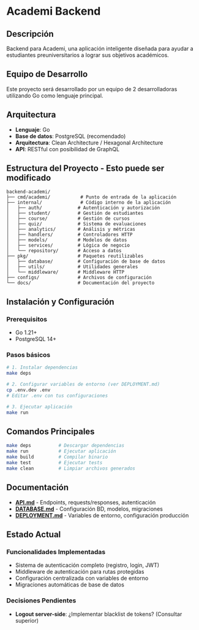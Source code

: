 # Academi Backend

## Descripción
Backend para Academi, una aplicación inteligente diseñada para ayudar a estudiantes preuniversitarios a lograr sus objetivos académicos.

## Equipo de Desarrollo
Este proyecto será desarrollado por un equipo de 2 desarrolladoras utilizando Go como lenguaje principal.

## Arquitectura
- **Lenguaje**: Go
- **Base de datos**: PostgreSQL (recomendado)
- **Arquitectura**: Clean Architecture / Hexagonal Architecture
- **API**: RESTful con posibilidad de GraphQL

## Estructura del Proyecto - Esto puede ser modificado
```
backend-academi/
├── cmd/academi/           # Punto de entrada de la aplicación
├── internal/              # Código interno de la aplicación
│   ├── auth/             # Autenticación y autorización
│   ├── student/          # Gestión de estudiantes
│   ├── course/           # Gestión de cursos
│   ├── quiz/             # Sistema de evaluaciones
│   ├── analytics/        # Análisis y métricas
│   ├── handlers/         # Controladores HTTP
│   ├── models/           # Modelos de datos
│   ├── services/         # Lógica de negocio
│   └── repository/       # Acceso a datos
├── pkg/                  # Paquetes reutilizables
│   ├── database/         # Configuración de base de datos
│   ├── utils/            # Utilidades generales
│   └── middleware/       # Middleware HTTP
├── configs/              # Archivos de configuración
└── docs/                 # Documentación del proyecto
```

## Instalación y Configuración

### Prerequisitos
- Go 1.21+
- PostgreSQL 14+

### Pasos básicos
```bash
# 1. Instalar dependencias
make deps

# 2. Configurar variables de entorno (ver DEPLOYMENT.md)
cp .env.dev .env
# Editar .env con tus configuraciones

# 3. Ejecutar aplicación
make run
```

## Comandos Principales

```bash
make deps          # Descargar dependencias
make run           # Ejecutar aplicación
make build         # Compilar binario
make test          # Ejecutar tests
make clean         # Limpiar archivos generados
```

## Documentación

- **[API.md](./API.md)** - Endpoints, requests/responses, autenticación
- **[DATABASE.md](./DATABASE.md)** - Configuración BD, modelos, migraciones  
- **[DEPLOYMENT.md](./DEPLOYMENT.md)** - Variables de entorno, configuración producción

## Estado Actual

### Funcionalidades Implementadas
- Sistema de autenticación completo (registro, login, JWT)
- Middleware de autenticación para rutas protegidas
- Configuración centralizada con variables de entorno
- Migraciones automáticas de base de datos

### Decisiones Pendientes
- **Logout server-side**: ¿Implementar blacklist de tokens? (Consultar superior)
